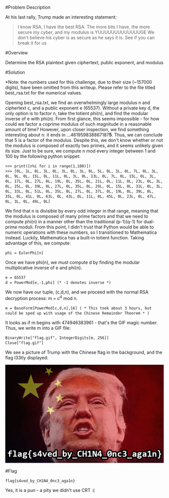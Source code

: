 #Problem Description


At his last rally, Trump made an interesting statement:

>I know RSA, I have the best RSA.
>The more bits I have, the more secure my cyber, and my modulus is YUUUUUUUUUUUUUGE
>We don't believe his cyber is as secure as he says it is. 
>See if you can break it for us

#Overview

Determine the RSA plaintext given ciphertext, public exponent, and modulus

#Solution

*Note: the numbers used for this challenge, due to their size (~157000 digits), have been omitted from this writeup.  Please refer to the file titled best_rsa.txt for the numerical values.

Opening best_rsa.txt, we find an overwhelmingly large modulus n and ciphertext c, and a public exponent e (65537).  Without a private key d, the only option is to factor n, take the totient phi(n), and find the modular inverse of e with phi(n).  From first glance, this seems impossible - for how could we factor a coprime modulus of such magnitude in a reasonable amount of time?  However, upon closer inspection, we find something interesting about n: it ends in ...461959838867187<b>5</b>.  Thus, we can conclude that 5 is a factor of the modulus.  Despite this, we don't know whether or not the modulus is composed of exactly two primes, and it seems unlikely given its size.  Just to be sure, we compute n mod every integer between 1 and 100 by the following python snippet: 

    >>> print([n%i for i in range(1,100)])
    >>> [0L, 1L, 0L, 3L, 0L, 3L, 0L, 3L, 0L, 5L, 0L, 3L, 0L, 7L, 0L, 3L, 0L, 9L, 0L, 15L, 0L, 11L, 0L, 3L, 0L, 13L, 0L, 7L, 0L, 15L, 0L, 3L, 0L, 17L, 0L, 27L, 0L, 19L, 0L, 35L, 0L, 21L, 0L, 11L, 0L, 23L, 0L, 3L, 0L, 25L, 0L, 39L, 0L, 27L, 0L, 35L, 0L, 29L, 0L, 15L, 0L, 31L, 0L, 3L, 0L, 33L, 0L, 51L, 0L, 35L, 0L, 27L, 0L, 37L, 0L, 19L, 0L, 39L, 0L, 35L, 0L, 41L, 0L, 63L, 0L, 43L, 0L, 11L, 0L, 45L, 0L, 23L, 0L, 47L, 0L, 3L, 0L, 49L, 0L]

We find that n is divisible by every odd integer in that range, meaning that the modulus is composed of many prime factors and that we need to compute phi(n) in a manner other than the traditional (p-1)(q-1) for dual-prime moduli.  From this point, I didn't trust that Python would be able to numeric operations with these numbers, so I transitioned to Mathematica instead. Luckily, Mathematica has a built-in totient function.  Taking advantage of this,  we compute:
    
    phi = EulerPhi[n]

Once we have phi(n), we must compute d by finding the modular multiplicative inverse of e and phi(n).

    e = 65537
    d = PowerMod[e,-1,phi] (* -1 denotes inverse *)

We now have our tuple, (c,d,n), and we proceed with the normal RSA decryption process: m = c<sup>d</sup> mod n.  

	m = BaseForm[PowerMod[c,d,n],16] ( * This took about 3 hours, but could be sped up with usage of the Chinese Remainder Theorem * )


It looks as if m begins with 474946383961 - that's the GIF magic number.  Thus, we write m into a GIF file:
	
	BinaryWrite["flag.gif", IntegerDigits[m, 256]]
	Close["flag.gif"]

We see a picture of Trump with the Chinese flag in the background, and the flag l33tly displayed:


![flag](https://github.com/Alaska47/HackTheVote-2016-Writeups/blob/master/crypto/250-Best-RSA/flag.gif)
    
#Flag

    flag{s4ved_by_CH1N4_0nc3_aga1n}


Yes, it is a pun - a pity we didn't use CRT :(
